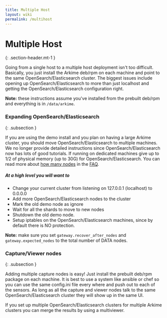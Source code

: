 ```yaml
---
title: Multiple Host
layout: wiki
permalink: /multihost
---
```


<div class="full-height-and-width-container with-footer p-3" markdown="1">

# Multiple Host
{: .section-header.mt-1 }

Going from a single host to a multiple host deployment isn't too difficult. Basically, you just install the Arkime deb/rpm on each machine and point to the same OpenSearch/Elasticsearch cluster. The biggest issues include opening up OpenSearch/Elasticsearch to more than just localhost and getting the OpenSearch/Elasticsearch configuration right.

**Note:** these instructions assume you've installed from the prebuilt deb/rpm and everything is in `/data/arkime`.

### Expanding OpenSearch/Elasticsearch
{: .subsection }

If you are using the demo install and you plan on having a large Arkime cluster, you should move OpenSearch/Elasticsearch to multiple machines. We no longer provide detailed instructions since OpenSearch/Elasticsearch now has lots of good tutorials. If running on dedicated machines give up to 1/2 of physical memory (up to 30G) for OpenSearch/Elasticsearch. You can read more about [how many nodes](faq#how-many-elasticsearch-nodes-or-machines-do-i-need) in the [FAQ](faq).

##### At a high level you will want to

  * Change your current cluster from listening on 127.0.0.1 (localhost) to 0.0.0.0
  * Add more OpenSearch/Elasticsearch nodes to the cluster
  * Mark the old demo node as ignore
  * Wait for all the shards to move to new nodes
  * Shutdown the old demo node.
  * Setup iptables on the OpenSearch/Elasticsearch machines, since by default there is NO protection.

**Note:** make sure you set `gateway.recover_after_nodes` and `gateway.expected_nodes` to the total number of DATA nodes.

### Capture/Viewer nodes
{: .subsection }

Adding multiple capture nodes is easy! Just install the prebuilt deb/rpm package on each machine. It is best to use a system like ansible or chef so you can use the same config.ini file every where and push out to each of the sensors. As long as all the capture and viewer nodes talk to the same OpenSearch/Elasticsearch cluster they will show up in the same UI.

If you set up multiple OpenSearch/Elasticsearch clusters for multiple Arkime clusters you can merge the results by using a multiviewer.

</div>
